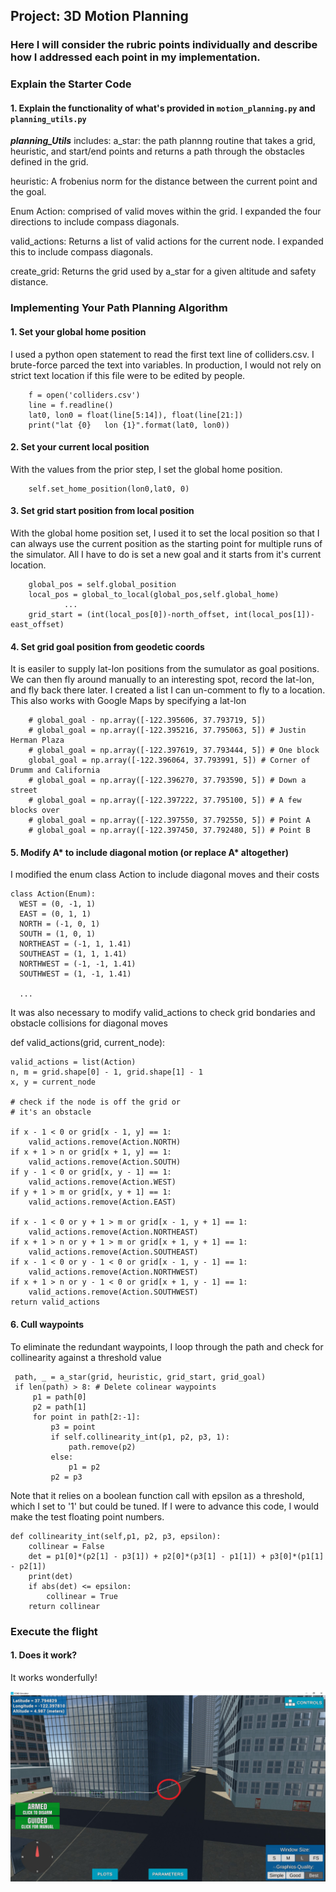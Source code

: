 ## Project: 3D Motion Planning

### Here I will consider the rubric points individually and describe how I addressed each point in my implementation.  

### Explain the Starter Code

#### 1. Explain the functionality of what's provided in `motion_planning.py` and `planning_utils.py`
***planning_Utils*** includes: 
  a_star: the path plannng routine that takes a grid, heuristic, and start/end points and returns a path through the obstacles defined in the grid.
  
  heuristic: A frobenius norm for the distance between the current point and the goal.
  
  Enum Action: comprised of valid moves within the grid.  I expanded the four directions to include compass diagonals.
  
  valid_actions: Returns a list of valid actions for the current node.  I expanded this to include compass diagonals.
  
  create_grid: Returns the grid used by a_star for a given altitude and safety distance.

### Implementing Your Path Planning Algorithm

#### 1. Set your global home position
I used a python open statement to read the first text line of colliders.csv.  I brute-force parced the text into variables. In production, I would not rely on strict text location if this file were to be edited by people.  

        f = open('colliders.csv')
        line = f.readline()
        lat0, lon0 = float(line[5:14]), float(line[21:])
        print("lat {0}   lon {1}".format(lat0, lon0))

#### 2. Set your current local position
With the values from the prior step, I set the global home position.

        self.set_home_position(lon0,lat0, 0)

        
#### 3. Set grid start position from local position
With the global home position set, I used it to set the local position so that I can always use the current position as the starting point for multiple runs of the simulator.  All I have to do is set a new goal and it starts from it's current location.

        global_pos = self.global_position
        local_pos = global_to_local(global_pos,self.global_home) 
                ...
        grid_start = (int(local_pos[0])-north_offset, int(local_pos[1])-east_offset)

#### 4. Set grid goal position from geodetic coords
It is easiler to supply lat-lon positions from the sumulator as goal positions.  We can then fly around manually to an interesting spot, record the lat-lon, and fly back there later. I created a list I can un-comment to fly to a location.  This also works with Google Maps by specifying a lat-lon

        # global_goal - np.array([-122.395606, 37.793719, 5])
        # global_goal = np.array([-122.395216, 37.795063, 5]) # Justin Herman Plaza
        # global_goal = np.array([-122.397619, 37.793444, 5]) # One block
        global_goal = np.array([-122.396064, 37.793991, 5]) # Corner of Drumm and California
        # global_goal = np.array([-122.396270, 37.793590, 5]) # Down a street
        # global_goal = np.array([-122.397222, 37.795100, 5]) # A few blocks over
        # global_goal = np.array([-122.397550, 37.792550, 5]) # Point A
        # global_goal = np.array([-122.397450, 37.792480, 5]) # Point B

#### 5. Modify A* to include diagonal motion (or replace A* altogether)
I modified the enum class Action to include diagonal moves and their costs
  
    class Action(Enum):
      WEST = (0, -1, 1)
      EAST = (0, 1, 1)
      NORTH = (-1, 0, 1)
      SOUTH = (1, 0, 1)
      NORTHEAST = (-1, 1, 1.41)
      SOUTHEAST = (1, 1, 1.41)
      NORTHWEST = (-1, -1, 1.41)
      SOUTHWEST = (1, -1, 1.41)
    
      ... 

It was also necessary to modify valid_actions to check grid bondaries and obstacle collisions for diagonal moves

def valid_actions(grid, current_node):

    valid_actions = list(Action)
    n, m = grid.shape[0] - 1, grid.shape[1] - 1
    x, y = current_node

    # check if the node is off the grid or
    # it's an obstacle

    if x - 1 < 0 or grid[x - 1, y] == 1:
        valid_actions.remove(Action.NORTH)
    if x + 1 > n or grid[x + 1, y] == 1:
        valid_actions.remove(Action.SOUTH)
    if y - 1 < 0 or grid[x, y - 1] == 1:
        valid_actions.remove(Action.WEST)
    if y + 1 > m or grid[x, y + 1] == 1:
        valid_actions.remove(Action.EAST)

    if x - 1 < 0 or y + 1 > m or grid[x - 1, y + 1] == 1:
        valid_actions.remove(Action.NORTHEAST)
    if x + 1 > n or y + 1 > m or grid[x + 1, y + 1] == 1:
        valid_actions.remove(Action.SOUTHEAST)
    if x - 1 < 0 or y - 1 < 0 or grid[x - 1, y - 1] == 1:
        valid_actions.remove(Action.NORTHWEST)
    if x + 1 > n or y - 1 < 0 or grid[x + 1, y - 1] == 1:
        valid_actions.remove(Action.SOUTHWEST)
    return valid_actions

#### 6. Cull waypoints 
To eliminate the redundant waypoints, I loop through the path and check for collinearity against a threshold value 

     path, _ = a_star(grid, heuristic, grid_start, grid_goal)
     if len(path) > 8: # Delete colinear waypoints
         p1 = path[0]
         p2 = path[1]
         for point in path[2:-1]:
             p3 = point
             if self.collinearity_int(p1, p2, p3, 1):
                 path.remove(p2)
             else:
                 p1 = p2
             p2 = p3

Note that it relies on a boolean function call with epsilon as a threshold, which I set to '1' but could be tuned. If I were to advance this code, I would make the test floating point numbers.

    def collinearity_int(self,p1, p2, p3, epsilon): 
        collinear = False
        det = p1[0]*(p2[1] - p3[1]) + p2[0]*(p3[1] - p1[1]) + p3[0]*(p1[1] - p2[1])
        print(det)
        if abs(det) <= epsilon:
            collinear = True
        return collinear

### Execute the flight
#### 1. Does it work?
It works wonderfully!

![Quad Image](./FCND%20Simulator%20Drone%20Flying.jpg)


